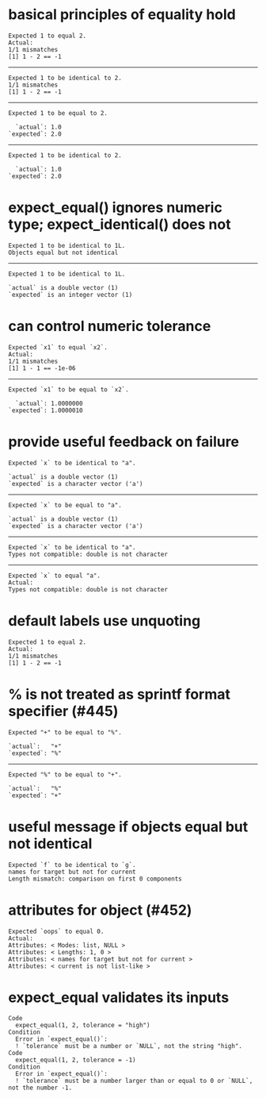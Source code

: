 # basical principles of equality hold

    Expected 1 to equal 2.
    Actual:
    1/1 mismatches
    [1] 1 - 2 == -1

---

    Expected 1 to be identical to 2.
    1/1 mismatches
    [1] 1 - 2 == -1

---

    Expected 1 to be equal to 2.
    
      `actual`: 1.0
    `expected`: 2.0

---

    Expected 1 to be identical to 2.
    
      `actual`: 1.0
    `expected`: 2.0

# expect_equal() ignores numeric type; expect_identical() does not

    Expected 1 to be identical to 1L.
    Objects equal but not identical

---

    Expected 1 to be identical to 1L.
    
    `actual` is a double vector (1)
    `expected` is an integer vector (1)

# can control numeric tolerance

    Expected `x1` to equal `x2`.
    Actual:
    1/1 mismatches
    [1] 1 - 1 == -1e-06

---

    Expected `x1` to be equal to `x2`.
    
      `actual`: 1.0000000
    `expected`: 1.0000010

# provide useful feedback on failure

    Expected `x` to be identical to "a".
    
    `actual` is a double vector (1)
    `expected` is a character vector ('a')

---

    Expected `x` to be equal to "a".
    
    `actual` is a double vector (1)
    `expected` is a character vector ('a')

---

    Expected `x` to be identical to "a".
    Types not compatible: double is not character

---

    Expected `x` to equal "a".
    Actual:
    Types not compatible: double is not character

# default labels use unquoting

    Expected 1 to equal 2.
    Actual:
    1/1 mismatches
    [1] 1 - 2 == -1

# % is not treated as sprintf format specifier (#445)

    Expected "+" to be equal to "%".
    
    `actual`:   "+"
    `expected`: "%"

---

    Expected "%" to be equal to "+".
    
    `actual`:   "%"
    `expected`: "+"

# useful message if objects equal but not identical

    Expected `f` to be identical to `g`.
    names for target but not for current
    Length mismatch: comparison on first 0 components

# attributes for object (#452)

    Expected `oops` to equal 0.
    Actual:
    Attributes: < Modes: list, NULL >
    Attributes: < Lengths: 1, 0 >
    Attributes: < names for target but not for current >
    Attributes: < current is not list-like >

# expect_equal validates its inputs

    Code
      expect_equal(1, 2, tolerance = "high")
    Condition
      Error in `expect_equal()`:
      ! `tolerance` must be a number or `NULL`, not the string "high".
    Code
      expect_equal(1, 2, tolerance = -1)
    Condition
      Error in `expect_equal()`:
      ! `tolerance` must be a number larger than or equal to 0 or `NULL`, not the number -1.

